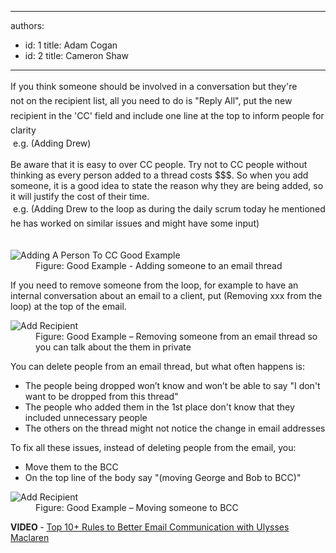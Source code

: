 

---
authors:
  - id: 1
    title: Adam Cogan
  - id: 2
    title: Cameron Shaw
---




<span class='intro'> <div><span style="line-height&#58;23.4px;">If you think someone should be involved in a conversation but they're not&#160;</span><span style="line-height&#58;23.4px;">on the recipient list, all you need to do is &quot;Re</span><span style="line-height&#58;23.4px;">ply All&quot;,&#160;put the new recipient in the 'CC' field&#160;and include one line at the top to inform people for clarity</span></div><div>&#160;e.g. (Adding Drew)<br><br></div><div>Be aware that it is easy to&#160;over CC people. Try not to&#160;CC people without thinking as&#160;every person added to a thread costs $$$. So when you add someone, it is a good idea to state the reason why they are being added, so it&#160;will justify the cost of their time.</div><div>&#160;e.​g.&#160;<span style="line-height&#58;23.4px;">(Adding Drew to the loop as during the daily scrum today he mentioned he has&#160;worked on similar issues and might have some input)</span></div>​<br> </span>

<dl class="goodImage"><dt><img alt="Adding A Person To CC Good Example" src="/PublishingImages/AddingPersonToCcGoodExample.png" /></dt><dd>Figure&#58;&#160;Good Example - Adding someone to an email thread</dd></dl><p>If you need to remove someone from the loop, for example to have an internal conversation about an email to a client, put (Removing xxx from the loop) at the top of the email.</p><dl class="goodImage"><dt><img alt="Add Recipient" src="/PublishingImages/RemoveRecipient.jpg" />​ </dt><dd>Figure&#58; Good Example – Removing someone from an email thread so you can talk about the them&#160;in private</dd></dl> 
<p>You can delete people from an email thread, but what often happens is&#58;</p><ul><li>The people being dropped won’t know and won’t be able to say &quot;I don't want to be dropped from this thread&quot;</li><li>The people who added them in the 1st place don't know that they included unnecessary people</li><li>The others on the thread might not notice the change in email addresses</li></ul><p>To fix all these issues, instead of deleting people from the email, you&#58;</p><ul><li>Move them to the BCC</li><li>On the top line of the body say &quot;(moving George and Bob to BCC)&quot;</li></ul><dl class="goodImage"><dt><img alt="Add Recipient" src="/PublishingImages/move-bcc.jpg" />​ </dt><dd>Figure&#58; Good Example – Moving someone to BCC</dd></dl><p><strong style="font-weight&#58;bold;">VIDEO</strong><b>&#160;</b>-&#160;<a href="https&#58;//www.youtube.com/watch?v=LAqRokqq4jI">Top 10+&#160;Rules to Better Email Communication with Ulysses Maclaren</a> <b></b><br></p>


